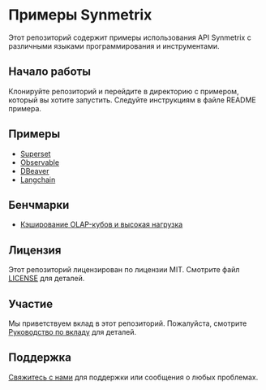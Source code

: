 # Примеры Synmetrix

Этот репозиторий содержит примеры использования API Synmetrix с различными языками программирования и инструментами.

## Начало работы

Клонируйте репозиторий и перейдите в директорию с примером, который вы хотите запустить. Следуйте инструкциям в файле README примера.

## Примеры

- [Superset](superset/README.md)
- [Observable](observable/README.md)
- [DBeaver](dbeaver/README.md)
- [Langchain](langchain/README.md)

## Бенчмарки

- [Кэширование OLAP-кубов и высокая нагрузка](benchmarks/README.md)

## Лицензия

Этот репозиторий лицензирован по лицензии MIT. Смотрите файл [LICENSE](LICENSE) для деталей.

## Участие

Мы приветствуем вклад в этот репозиторий. Пожалуйста, смотрите [Руководство по вкладу](https://docs.synmetrix.org/docs/development/contributing) для деталей.

## Поддержка

[Свяжитесь с нами](https://docs.synmetrix.org/docs/links-and-contacts/support-updates) для поддержки или сообщения о любых проблемах.
